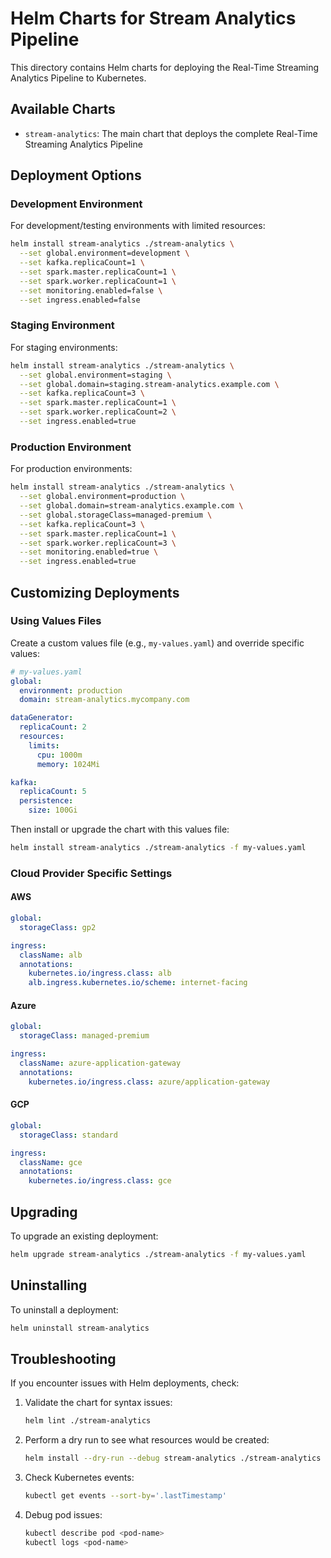 # Helm Charts for Stream Analytics Pipeline

This directory contains Helm charts for deploying the Real-Time Streaming Analytics Pipeline to Kubernetes.

## Available Charts

- `stream-analytics`: The main chart that deploys the complete Real-Time Streaming Analytics Pipeline

## Deployment Options

### Development Environment

For development/testing environments with limited resources:

```bash
helm install stream-analytics ./stream-analytics \
  --set global.environment=development \
  --set kafka.replicaCount=1 \
  --set spark.master.replicaCount=1 \
  --set spark.worker.replicaCount=1 \
  --set monitoring.enabled=false \
  --set ingress.enabled=false
```

### Staging Environment

For staging environments:

```bash
helm install stream-analytics ./stream-analytics \
  --set global.environment=staging \
  --set global.domain=staging.stream-analytics.example.com \
  --set kafka.replicaCount=3 \
  --set spark.master.replicaCount=1 \
  --set spark.worker.replicaCount=2 \
  --set ingress.enabled=true
```

### Production Environment

For production environments:

```bash
helm install stream-analytics ./stream-analytics \
  --set global.environment=production \
  --set global.domain=stream-analytics.example.com \
  --set global.storageClass=managed-premium \
  --set kafka.replicaCount=3 \
  --set spark.master.replicaCount=1 \
  --set spark.worker.replicaCount=3 \
  --set monitoring.enabled=true \
  --set ingress.enabled=true
```

## Customizing Deployments

### Using Values Files

Create a custom values file (e.g., `my-values.yaml`) and override specific values:

```yaml
# my-values.yaml
global:
  environment: production
  domain: stream-analytics.mycompany.com

dataGenerator:
  replicaCount: 2
  resources:
    limits:
      cpu: 1000m
      memory: 1024Mi

kafka:
  replicaCount: 5
  persistence:
    size: 100Gi
```

Then install or upgrade the chart with this values file:

```bash
helm install stream-analytics ./stream-analytics -f my-values.yaml
```

### Cloud Provider Specific Settings

#### AWS

```yaml
global:
  storageClass: gp2

ingress:
  className: alb
  annotations:
    kubernetes.io/ingress.class: alb
    alb.ingress.kubernetes.io/scheme: internet-facing
```

#### Azure

```yaml
global:
  storageClass: managed-premium

ingress:
  className: azure-application-gateway
  annotations:
    kubernetes.io/ingress.class: azure/application-gateway
```

#### GCP

```yaml
global:
  storageClass: standard

ingress:
  className: gce
  annotations:
    kubernetes.io/ingress.class: gce
```

## Upgrading

To upgrade an existing deployment:

```bash
helm upgrade stream-analytics ./stream-analytics -f my-values.yaml
```

## Uninstalling

To uninstall a deployment:

```bash
helm uninstall stream-analytics
```

## Troubleshooting

If you encounter issues with Helm deployments, check:

1. Validate the chart for syntax issues:
   ```bash
   helm lint ./stream-analytics
   ```

2. Perform a dry run to see what resources would be created:
   ```bash
   helm install --dry-run --debug stream-analytics ./stream-analytics
   ```

3. Check Kubernetes events:
   ```bash
   kubectl get events --sort-by='.lastTimestamp'
   ```

4. Debug pod issues:
   ```bash
   kubectl describe pod <pod-name>
   kubectl logs <pod-name>
   ``` 